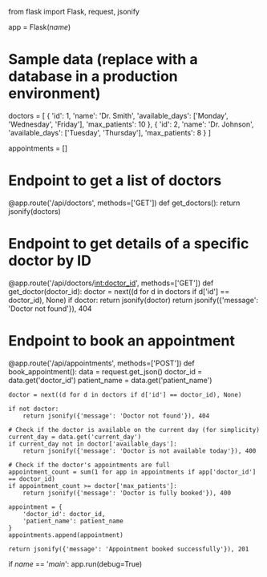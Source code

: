 from flask import Flask, request, jsonify

app = Flask(_name_)

# Sample data (replace with a database in a production environment)
doctors = [
    {
        'id': 1,
        'name': 'Dr. Smith',
        'available_days': ['Monday', 'Wednesday', 'Friday'],
        'max_patients': 10
    },
    {
        'id': 2,
        'name': 'Dr. Johnson',
        'available_days': ['Tuesday', 'Thursday'],
        'max_patients': 8
    }
]

appointments = []

# Endpoint to get a list of doctors
@app.route('/api/doctors', methods=['GET'])
def get_doctors():
    return jsonify(doctors)

# Endpoint to get details of a specific doctor by ID
@app.route('/api/doctors/<int:doctor_id>', methods=['GET'])
def get_doctor(doctor_id):
    doctor = next((d for d in doctors if d['id'] == doctor_id), None)
    if doctor:
        return jsonify(doctor)
    return jsonify({'message': 'Doctor not found'}), 404

# Endpoint to book an appointment
@app.route('/api/appointments', methods=['POST'])
def book_appointment():
    data = request.get_json()
    doctor_id = data.get('doctor_id')
    patient_name = data.get('patient_name')

    doctor = next((d for d in doctors if d['id'] == doctor_id), None)

    if not doctor:
        return jsonify({'message': 'Doctor not found'}), 404

    # Check if the doctor is available on the current day (for simplicity)
    current_day = data.get('current_day')
    if current_day not in doctor['available_days']:
        return jsonify({'message': 'Doctor is not available today'}), 400

    # Check if the doctor's appointments are full
    appointment_count = sum(1 for app in appointments if app['doctor_id'] == doctor_id)
    if appointment_count >= doctor['max_patients']:
        return jsonify({'message': 'Doctor is fully booked'}), 400

    appointment = {
        'doctor_id': doctor_id,
        'patient_name': patient_name
    }
    appointments.append(appointment)

    return jsonify({'message': 'Appointment booked successfully'}), 201

if _name_ == '_main_':
    app.run(debug=True)
